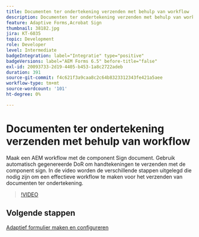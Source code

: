 ```yaml
---
title: Documenten ter ondertekening verzenden met behulp van workflow
description: Documenten ter ondertekening verzenden met behulp van workflow. Maak een AEM workflow met de component Sign document. Gebruik automatisch gegenereerde DoR om handtekeningen te verzenden met de component sign. In de video worden de verschillende stappen uitgelegd die nodig zijn om een effectieve workflow te maken voor het verzenden van documenten ter ondertekening.
feature: Adaptive Forms,Acrobat Sign
thumbnail: 38182.jpg
jira: KT-6035
topic: Development
role: Developer
level: Intermediate
badgeIntegration: label="Integratie" type="positive"
badgeVersions: label="AEM Forms 6.5" before-title="false"
exl-id: 20093733-2d19-4405-b453-1a8c2722adeb
duration: 391
source-git-commit: f4c621f3a9caa8c2c64b8323312343fe421a5aee
workflow-type: tm+mt
source-wordcount: '101'
ht-degree: 0%

---
```


# Documenten ter ondertekening verzenden met behulp van workflow

Maak een AEM workflow met de component Sign document. Gebruik automatisch gegenereerde DoR om handtekeningen te verzenden met de component sign.
In de video worden de verschillende stappen uitgelegd die nodig zijn om een effectieve workflow te maken voor het verzenden van documenten ter ondertekening.

>[!VIDEO](https://video.tv.adobe.com/v/38182?quality=12&learn=on)

## Volgende stappen

[Adaptief formulier maken en configureren](./create-and-configure-adaptive-form.md)